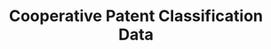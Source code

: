 ---
bigquery: https://console.cloud.google.com/bigquery?p=patents-public-data&d=cpc&page=dataset
citation: '“Cooperative Patent Classification” by the EPO and USPTO, for public use. '
contributors: EPO, USPTO
cost: None
description: Cooperative Patent Classification Data contains the scheme and definitions
  of the Cooperative Patent Classification system for classifying patent documents.
  The CPC is the result of a partnership between the EPO and the USPTO in their joint
  effort to develop a common, internationally compatible classification system for
  technical documents, in particular patent publications, which will be used by both
  offices in the patent granting process
documentation: https://www.cooperativepatentclassification.org/cpcSchemeAndDefinitions
last_edit: 04/07/2022, 08:48:55
location: https://www.cooperativepatentclassification.org/index
maintained_by: USPTO, EPO
schema_fields:
- level
- status
- not_allocatable
- title_full
- limiting_references
- application_references
- applicationReferences
- additional_only
- symbol
- titleFull
- parents
- dateRevised
- residualReferences
- synonyms
- glossary
- breakdown_code
- title_part
- child_groups
- breakdownCode
- ipcConcordant
- notAllocatable
- ipc_concordant
- titlePart
- childGroups
- residual_references
- informative_references
- limitingReferences
- date_revised
- children
- sizeCache
- informativeReferences
- definition
shortname: cooperative_patent_classification
tags:
- patents
- science
title: Cooperative Patent Classification Data
uuid: 984374a7-16e9-4b35-9445-458daceb01bf
---